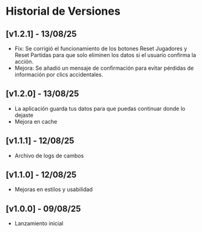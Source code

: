 # Historial de Versiones

## [v1.2.1] - 13/08/25
 - Fix: Se corrigió el funcionamiento de los botones Reset Jugadores y Reset Partidas para que solo eliminen los datos si el usuario confirma la acción.
 - Mejora: Se añadió un mensaje de confirmación para evitar pérdidas de información por clics accidentales.

## [v1.2.0] - 13/08/25
- La aplicación guarda tus datos para que puedas continuar donde lo dejaste
- Mejora en cache

## [v1.1.1] - 12/08/25
- Archivo de logs de cambos

## [v1.1.0] - 12/08/25
- Mejoras en estilos y usabilidad

## [v1.0.0] - 09/08/25
- Lanzamiento inicial
